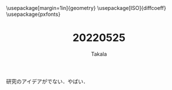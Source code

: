 ﻿---
title: 20220525
yesterday: 20220524
tomorrow: 20220526
days: 880
author: Takala
header-includes:
  - \usepackage[margin=1in]{geometry}
  - \usepackage[ISO]{diffcoeff}
  - \usepackage{pxfonts}
---


研究のアイデアがでない．やばい．
